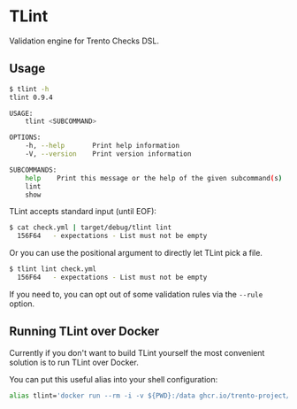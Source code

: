 # TLint
Validation engine for Trento Checks DSL.

## Usage
```sh
$ tlint -h
tlint 0.9.4

USAGE:
    tlint <SUBCOMMAND>

OPTIONS:
    -h, --help       Print help information
    -V, --version    Print version information

SUBCOMMANDS:
    help    Print this message or the help of the given subcommand(s)
    lint
    show

```

TLint accepts standard input (until EOF):

```sh
$ cat check.yml | target/debug/tlint lint
  156F64   - expectations - List must not be empty
```

Or you can use the positional argument to directly let TLint pick a file.

```sh
$ tlint lint check.yml
  156F64   - expectations - List must not be empty
```

If you need to, you can opt out of some validation rules via the `--rule` option.

## Running TLint over Docker
Currently if you don't want to build TLint yourself the most convenient solution is to run TLint over Docker.

You can put this useful alias into your shell configuration:

```sh
alias tlint='docker run --rm -i -v ${PWD}:/data ghcr.io/trento-project/tlint:latest'
```
